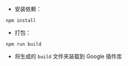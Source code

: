 + 安装依赖：

```shell
npm install
```

+ 打包：

```shell
npm run build
```

+ 将生成的 `build` 文件夹装载到 Google 插件库
